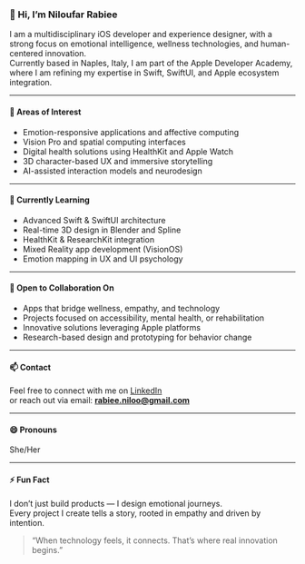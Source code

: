 ### 👋 Hi, I’m Niloufar Rabiee

I am a multidisciplinary iOS developer and experience designer, with a strong focus on emotional intelligence, wellness technologies, and human-centered innovation.  
Currently based in Naples, Italy, I am part of the Apple Developer Academy, where I am refining my expertise in Swift, SwiftUI, and Apple ecosystem integration.

---

#### 👀 Areas of Interest
- Emotion-responsive applications and affective computing  
- Vision Pro and spatial computing interfaces  
- Digital health solutions using HealthKit and Apple Watch  
- 3D character-based UX and immersive storytelling  
- AI-assisted interaction models and neurodesign  

---

#### 🌱 Currently Learning
- Advanced Swift & SwiftUI architecture  
- Real-time 3D design in Blender and Spline  
- HealthKit & ResearchKit integration  
- Mixed Reality app development (VisionOS)  
- Emotion mapping in UX and UI psychology  

---

#### 🤝 Open to Collaboration On
- Apps that bridge wellness, empathy, and technology  
- Projects focused on accessibility, mental health, or rehabilitation  
- Innovative solutions leveraging Apple platforms  
- Research-based design and prototyping for behavior change  

---

#### 📫 Contact  
Feel free to connect with me on [LinkedIn](https://www.linkedin.com/in/niloufarrabiee)  
or reach out via email: **rabiee.niloo@gmail.com**

---

#### 😄 Pronouns  
She/Her

---

#### ⚡ Fun Fact  
I don’t just build products — I design emotional journeys.  
Every project I create tells a story, rooted in empathy and driven by intention.

> “When technology feels, it connects. That’s where real innovation begins.”
